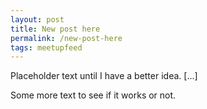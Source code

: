 ```yaml
---
layout: post
title: New post here
permalink: /new-post-here
tags: meetupfeed
---
```


Placeholder text until I have a better idea. [...]

Some more text to see if it works or not.